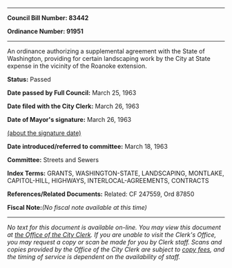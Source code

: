 

********

**Council Bill Number: 83442**
   
**Ordinance Number: 91951**
********

 An ordinance authorizing a supplemental agreement with the State of Washington, providing for certain landscaping work by the City at State expense in the vicinity of the Roanoke extension.

**Status:** Passed
   
**Date passed by Full Council:** March 25, 1963
   
**Date filed with the City Clerk:** March 26, 1963
   
**Date of Mayor's signature:** March 26, 1963
   
[(about the signature date)](/~public/approvaldate.htm)
   
   
   
**Date introduced/referred to committee:** March 18, 1963
   
**Committee:** Streets and Sewers
   
   
**Index Terms:** GRANTS, WASHINGTON-STATE, LANDSCAPING, MONTLAKE, CAPITOL-HILL, HIGHWAYS, INTERLOCAL-AGREEMENTS, CONTRACTS

**References/Related Documents:** Related: CF 247559, Ord 87850

**Fiscal Note:**_(No fiscal note available at this time)_
********

_No text for this document is available on-line. You may view this document at [the Office of the City Clerk](http://www.seattle.gov/leg/clerk/contactUs.htm). If you are unable to visit the Clerk's Office, you may request a copy or scan be made for you by Clerk staff. Scans and copies provided by the Office of the City Clerk are subject to [copy fees](http://clerk.seattle.gov/~public/clerkfees.htm), and the timing of service is dependent on the availability of staff._

